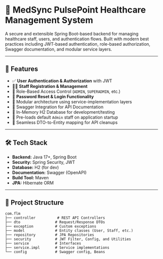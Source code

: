 # 🏥 MedSync PulsePoint Healthcare Management System

A secure and extensible Spring Boot-based backend for managing healthcare staff, users, and authentication flows. Built with modern best practices including JWT-based authentication, role-based authorization, Swagger documentation, and modular service layers.

---

## 🚀 Features

- ✅ **User Authentication & Authorization** with JWT
- 🧑‍⚕️ **Staff Registration & Management**
- 🔐 Role-Based Access Control (`ADMIN`, `SUPERADMIN`, etc.)
- 🔄 **Password Reset & Login Functionality**
- 🧩 Modular architecture using service-implementation layers
- 📖 Swagger Integration for API Documentation
- 💾 In-Memory H2 Database for development/testing
- 📁 Pre-loads default `Admin` staff on application startup
- 🔄 Seamless DTO-to-Entity mapping for API cleanups

---

## 🛠️ Tech Stack

- **Backend:** Java 17+, Spring Boot
- **Security:** Spring Security, JWT
- **Database:** H2 (for dev)
- **Documentation:** Swagger (OpenAPI)
- **Build Tool:** Maven
- **JPA:** Hibernate ORM

---

## 📂 Project Structure

```plaintext
com.flm
├── controller          # REST API Controllers
├── dto                # Request/Response DTOs
├── exception          # Custom exceptions
├── model              # Entity classes (User, Staff, etc.)
├── repository         # JPA Repositories
├── security           # JWT Filter, Config, and Utilities
├── service            # Interfaces
├── service.impl       # Service implementations
└── config             # Swagger config, Beans

